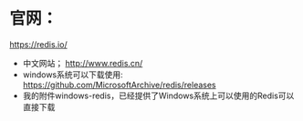 # 官网：
https://redis.io/
- 中文网站；
http://www.redis.cn/
- windows系统可以下载使用:
https://github.com/MicrosoftArchive/redis/releases
- 我的附件windows-redis，已经提供了Windows系统上可以使用的Redis可以直接下载
